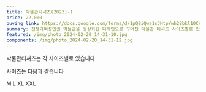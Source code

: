 ```yaml
---
title: 박물관티셔츠(2023)-1
price: 22,000
buying_link: https://docs.google.com/forms/d/1pQ8iQwa1sJHtpYwh2Bbkl10CKyzVDzgQHMIDlbeduxY/edit
summary: 전쟁과여성인권 박물관을 형상화한 디자인으로 꾸며진 박물관 티셔츠 사이즈별로 있습니다.
featured: /img/photo_2024-02-20_14-31-10.jpg
components: /img/photo_2024-02-20_14-31-12.jpg
---
```

박물관티셔츠는 각 사이즈별로 있습니다

사이즈는 다음과 같습니다﻿

M   ﻿L   XL  XXL